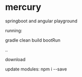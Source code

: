 # mercury
springboot and angular playground

running:

gradle clean build bootRun


..

download

update modules:
npm i --save